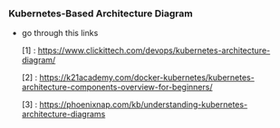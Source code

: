 ### Kubernetes-Based Architecture Diagram 

* go through this links 

  [1] : https://www.clickittech.com/devops/kubernetes-architecture-diagram/

  [2] : https://k21academy.com/docker-kubernetes/kubernetes-architecture-components-overview-for-beginners/

  [3] : https://phoenixnap.com/kb/understanding-kubernetes-architecture-diagrams